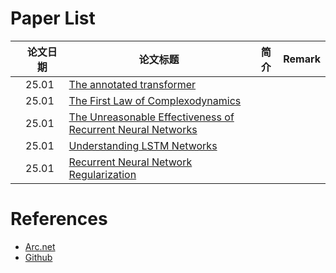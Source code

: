 # Paper List

|  | 论文日期 | 论文标题      | 简介              | Remark |
|------|----------|---------------|-------------------|--------|
|  | 25.01    | [The annotated transformer](https://github.com/harvardnlp/annotated-transformer/)  |          |        |
|  | 25.01    | [The First Law of Complexodynamics](https://scottaaronson.blog/?p=762)  |          |        |
|  | 25.01    | [The Unreasonable Effectiveness of Recurrent Neural Networks](https://karpathy.github.io/2015/05/21/rnn-effectiveness/)  |          |        |
|  | 25.01    | [Understanding LSTM Networks](https://colah.github.io/posts/2015-08-Understanding-LSTMs/)  |          |        |
|  | 25.01    | [Recurrent Neural Network Regularization](https://arxiv.org/abs/1409.2329)  |          |        |

# References

- [Arc.net](https://arc.net/folder/D0472A20-9C20-4D3F-B145-D2865C0A9FEE)
- [Github](https://github.com/dzyim/ilya-sutskever-recommended-reading?tab=readme-ov-file)
